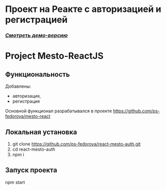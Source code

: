 # Проект на Реакте с авторизацией и регистрацией

### *[Смотреть демо-версию](https://ps-fedorova.github.io/react-mesto-auth/)*

# Project Mesto-ReactJS

## Функциональность

Добавлены:
* авторизация,
* регистрация

Основной функционал разрабатывался в проекте https://github.com/ps-fedorova/mesto-react

## Локальная установка

1. git clone https://github.com/ps-fedorova/react-mesto-auth.git
2. cd react-mesto-auth
3. npm i

## Запуск проекта
npm start
 
